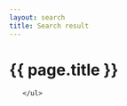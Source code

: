 ```yaml
---
layout: search
title: Search result
---
```


<h1>{{ page.title }}</h1>

<div class="result">
    <ul>
        
    </ul>
</div>